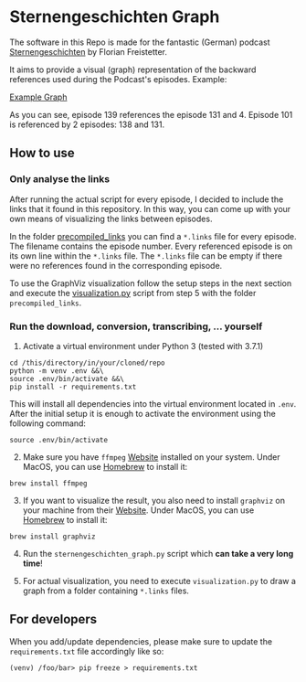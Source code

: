 # Sternengeschichten Graph

The software in this Repo is made for the fantastic (German) podcast [Sternengeschichten](https://florian-freistetter.de/sternengeschichten/) by Florian Freistetter.

It aims to provide a visual (graph) representation of the backward references used during the Podcast's episodes. Example:

[Example Graph](pics/example_graph.png)

As you can see, episode 139 references the episode 131 and 4. Episode 101 is referenced by 2 episodes: 138 and 131.

## How to use

### Only analyse the links

After running the actual script for every episode, I decided to include the links
that it found in this repository. In this way, you can come up with your own means
of visualizing the links between episodes.

In the folder [precompiled_links](./precompiled_links) you can find a `*.links`
file for every episode. The filename contains the episode number. Every referenced
episode is on its own line within the `*.links` file. The `*.links` file can be
empty if there were no references found in the corresponding episode.

To use the GraphViz visualization follow the setup steps in the next section and
execute the [visualization.py](./visualization.py) script from step 5 with the folder
`precompiled_links`.

### Run the download, conversion, transcribing, ... yourself

1. Activate a virtual environment under Python 3 (tested with 3.7.1)
```
cd /this/directory/in/your/cloned/repo
python -m venv .env &&\
source .env/bin/activate &&\
pip install -r requirements.txt
```
This will install all dependencies into the virtual environment located in `.env`.
After the initial setup it is enough to activate the environment using the following command:
```
source .env/bin/activate
```

2. Make sure you have `ffmpeg` [Website](https://ffmpeg.org/) installed on your system. Under MacOS, you can use [Homebrew](https://brew.sh) to install it:
```
brew install ffmpeg
```

3. If you want to visualize the result, you also need to install `graphviz` on your
machine from their [Website](https://graphviz.org/download/). Under MacOS, you can use
[Homebrew](https://brew.sh) to install it:
```
brew install graphviz
```

4. Run the `sternengeschichten_graph.py` script which **can take a very long time**!

5. For actual visualization, you need to execute `visualization.py` to draw a graph from a folder containing `*.links` files.

## For developers

When you add/update dependencies, please make sure to update the `requirements.txt`
file accordingly like so:

```
(venv) /foo/bar> pip freeze > requirements.txt
```
